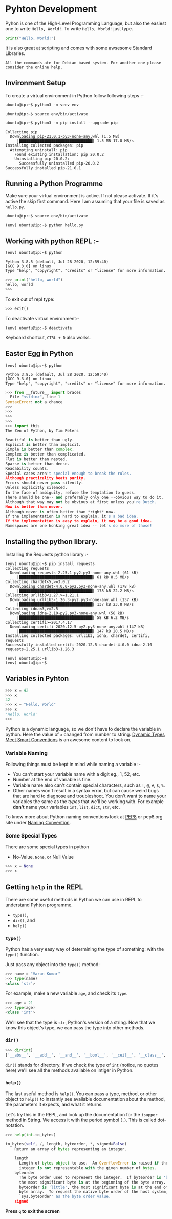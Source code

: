 # Pyhton Development

Pyhon is one of the High-Level Programming Language, but also the easiest one to write `Hello, World!`. To write `Hello, World!` just type.
```py 
print("Hello, World!") 
```
It is also great at scripting and comes with some awsesome Standard Libraries.

``All the commands ate for Debian based system. For another one please consider the online help.``

## Invironment Setup
To create a virtual environment in Python follow following steps :-

```console
ubuntu@ip:~$ python3 -m venv env

ubuntu@ip:~$ source env/bin/activate

ubuntu@ip:~$ python3 -m pip install --upgrade pip

Collecting pip
  Downloading pip-21.0.1-py3-none-any.whl (1.5 MB)
     |████████████████████████████████| 1.5 MB 17.8 MB/s 
Installing collected packages: pip
  Attempting uninstall: pip
    Found existing installation: pip 20.0.2
    Uninstalling pip-20.0.2:
      Successfully uninstalled pip-20.0.2
Successfully installed pip-21.0.1
```
## Running a Python Programme
Make sure your virtual environment is active. If not please activate. If it's active the skip first command. Here I am assuming that your file is saved as `hello.py`.

```console
ubuntu@ip:~$ source env/bin/activate

(env) ubuntu@ip:~$ python hello.py
```

## Working with python REPL :-

```console
(env) ubuntu@ip:~$ python

Python 3.8.5 (default, Jul 28 2020, 12:59:40) 
[GCC 9.3.0] on linux
Type "help", "copyright", "credits" or "license" for more information.
```
```python
>>> print("hello, world")
hello, world
>>>
```

To exit out of repl type:
```python
>>> exit()
```

To deactivate virtual environment:-
```console
(env) ubuntu@ip:~$ deactivate
```

Keyboard shortcut, `CTRL + D` also works.

## Easter Egg in Python

```console
(env) ubuntu@ip:~$ python

Python 3.8.5 (default, Jul 28 2020, 12:59:40) 
[GCC 9.3.0] on linux
Type "help", "copyright", "credits" or "license" for more information.
```
```python
>>> from __future__ import braces
  File "<stdin>", line 1
SyntaxError: not a chance
>>> 
>>> 
>>> 
>>> 
>>> import this
The Zen of Python, by Tim Peters

Beautiful is better than ugly.
Explicit is better than implicit.
Simple is better than complex.
Complex is better than complicated.
Flat is better than nested.
Sparse is better than dense.
Readability counts.
Special cases aren't special enough to break the rules.
Although practicality beats purity.
Errors should never pass silently.
Unless explicitly silenced.
In the face of ambiguity, refuse the temptation to guess.
There should be one-- and preferably only one --obvious way to do it.
Although that way may not be obvious at first unless you're Dutch.
Now is better than never.
Although never is often better than *right* now.
If the implementation is hard to explain, it's a bad idea.
If the implementation is easy to explain, it may be a good idea.
Namespaces are one honking great idea -- let's do more of those!
```


## Installing the python library.

Installing the Requests python library :- 

```console
(env) ubuntu@ip:~$ pip install requests
Collecting requests
  Downloading requests-2.25.1-py2.py3-none-any.whl (61 kB)
     |████████████████████████████████| 61 kB 8.5 MB/s 
Collecting chardet<5,>=3.0.2
  Downloading chardet-4.0.0-py2.py3-none-any.whl (178 kB)
     |████████████████████████████████| 178 kB 22.2 MB/s 
Collecting urllib3<1.27,>=1.21.1
  Downloading urllib3-1.26.3-py2.py3-none-any.whl (137 kB)
     |████████████████████████████████| 137 kB 23.8 MB/s 
Collecting idna<3,>=2.5
  Downloading idna-2.10-py2.py3-none-any.whl (58 kB)
     |████████████████████████████████| 58 kB 6.2 MB/s 
Collecting certifi>=2017.4.17
  Downloading certifi-2020.12.5-py2.py3-none-any.whl (147 kB)
     |████████████████████████████████| 147 kB 20.5 MB/s 
Installing collected packages: urllib3, idna, chardet, certifi, requests
Successfully installed certifi-2020.12.5 chardet-4.0.0 idna-2.10 requests-2.25.1 urllib3-1.26.3

(env) ubuntu@ip:~$ 
(env) ubuntu@ip:~$ 
```

## Variables in Pyhton

```python
>>> x = 42
>>> x
42
>>> x = "Hello, World"
>>> x
'Hello, World'
>>>
```

Python is a dynamic language, so we don't have to declare the variable in python. Here the value of `x` changed from number to string. [Dynamic Types Meet Smart Conventions](https://www.youtube.com/watch?v=YklKUuDpX5c) is an awesome content to look on.

### Variable Naming

Following things must be kept in mind while naming a variable :-
- You can’t start your variable name with a digit eg., 1, 52, etc.
- Number at the end of variable is fine.
- Variable name also can't contain special characters, such as `!`,  `@`,  `#`, `$`,  `%`.
- Other names won't result in a syntax error, but can cause weird bugs that are hard to diagnose and troubleshoot. You don't want to name your variables the same as the *types* that we'll be working with. For example **don't** name your variables `int`, `list`, `dict`, `str`, etc.

To know more about Python naming conventions look at [PEP8](https://www.python.org/dev/peps/pep-0008/#naming-conventions) or pep8.org site under [Naming Convention](https://pep8.org/#naming-conventions).

### Some Special Types

There are some special types in python
- No-Value, `None`, or Null Value

```python
>>> x = None
>>> x
```

## Getting `help` in the REPL

There are some useful methods in Python we can use in REPL to understand Pyhton programme.
 
- `type()`, 
- `dir()`, and 
- `help()`

### `type()`

Python has a very easy way of determining the type of something: with the `type()` function.

Just pass any object into the `type()` method:

```python
>>> name = "Varun Kumar"
>>> type(name)
<class 'str'>
```

For example, make a new variable `age`, and check its `type`.

```python
>>> age = 21
>>> type(age)
<class 'int'>
```

We'll see that the type is `str`, Python's version of a string. Now that we know this object's type, we can
pass the type into other methods.

### `dir()`


```Python
>>> dir(int)
['__abs__', '__add__', '__and__', '__bool__', '__ceil__', '__class__', '__delattr__', '__dir__', '__divmod__', '__doc__', '__eq__', '__float__', '__floor__', '__floordiv__', '__format__', '__ge__', '__getattribute__', '__getnewargs__', '__gt__', '__hash__', '__index__', '__init__', '__init_subclass__', '__int__', '__invert__', '__le__', '__lshift__', '__lt__', '__mod__', '__mul__', '__ne__', '__neg__', '__new__', '__or__', '__pos__', '__pow__', '__radd__', '__rand__', '__rdivmod__', '__reduce__', '__reduce_ex__', '__repr__', '__rfloordiv__', '__rlshift__', '__rmod__', '__rmul__', '__ror__', '__round__', '__rpow__', '__rrshift__', '__rshift__', '__rsub__', '__rtruediv__', '__rxor__', '__setattr__', '__sizeof__', '__str__', '__sub__', '__subclasshook__', '__truediv__', '__trunc__', '__xor__', 'as_integer_ratio', 'bit_length', 'conjugate', 'denominator', 'from_bytes', 'imag', 'numerator', 'real', 'to_bytes']
```

`dir()` stands for directory. If we check the type of `int` (notice, no quotes here) we'll see all the methods available on intiger in Python. 

### `help()` 

The last useful method is `help()`. You can pass a type, method, or other object to `help()` to instantly see available documentation about the method, the parameters it expects, and what it returns.

Let's try this in the REPL, and look up the documentation for the `isupper` method in String. We access it with the period symbol (`.`). This is called dot-notation.

```python
>>> help(int.to_bytes)

to_bytes(self, /, length, byteorder, *, signed=False)
    Return an array of bytes representing an integer.
    
    length
      Length of bytes object to use.  An OverflowError is raised if the
      integer is not representable with the given number of bytes.
    byteorder
      The byte order used to represent the integer.  If byteorder is 'big',
      the most significant byte is at the beginning of the byte array.  If
      byteorder is 'little', the most significant byte is at the end of the
      byte array.  To request the native byte order of the host system, use
      `sys.byteorder' as the byte order value.
    signed
```

**Press `q` to exit the screen**


